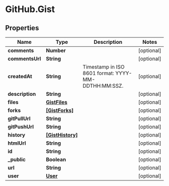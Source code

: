 # GitHub.Gist

## Properties

Name | Type | Description | Notes
------------ | ------------- | ------------- | -------------
**comments** | **Number** |  | [optional] 
**commentsUrl** | **String** |  | [optional] 
**createdAt** | **String** | Timestamp in ISO 8601 format: YYYY-MM-DDTHH:MM:SSZ. | [optional] 
**description** | **String** |  | [optional] 
**files** | [**GistFiles**](GistFiles.md) |  | [optional] 
**forks** | [**[GistForks]**](GistForks.md) |  | [optional] 
**gitPullUrl** | **String** |  | [optional] 
**gitPushUrl** | **String** |  | [optional] 
**history** | [**[GistHistory]**](GistHistory.md) |  | [optional] 
**htmlUrl** | **String** |  | [optional] 
**id** | **String** |  | [optional] 
**_public** | **Boolean** |  | [optional] 
**url** | **String** |  | [optional] 
**user** | [**User**](User.md) |  | [optional] 


